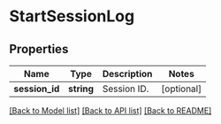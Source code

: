 # StartSessionLog

## Properties
Name | Type | Description | Notes
------------ | ------------- | ------------- | -------------
**session_id** | **string** | Session ID. | [optional] 

[[Back to Model list]](../README.md#documentation-for-models) [[Back to API list]](../README.md#documentation-for-api-endpoints) [[Back to README]](../README.md)


